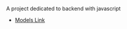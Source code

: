 A project dedicated to backend with javascript

- [Models Link](https://app.eraser.io/workspace/CjSQBLDaCbsUxW3lPzjC?origin=share)